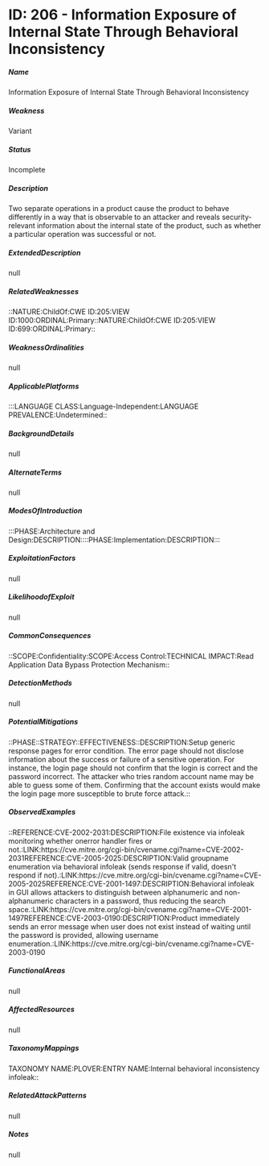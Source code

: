 # ID: 206 - Information Exposure of Internal State Through Behavioral Inconsistency
<h5>Name</h5>Information Exposure of Internal State Through Behavioral Inconsistency
<h5>Weakness</h5>Variant
<h5>Status</h5>Incomplete
<h5>Description</h5>Two separate operations in a product cause the product to behave differently in a way that is observable to an attacker and reveals security-relevant information about the internal state of the product, such as whether a particular operation was successful or not.
<h5>ExtendedDescription</h5>null
<h5>RelatedWeaknesses</h5>::NATURE:ChildOf:CWE ID:205:VIEW ID:1000:ORDINAL:Primary::NATURE:ChildOf:CWE ID:205:VIEW ID:699:ORDINAL:Primary::
<h5>WeaknessOrdinalities</h5>null
<h5>ApplicablePlatforms</h5>:::LANGUAGE CLASS:Language-Independent:LANGUAGE PREVALENCE:Undetermined::
<h5>BackgroundDetails</h5>null
<h5>AlternateTerms</h5>null
<h5>ModesOfIntroduction</h5>:::PHASE:Architecture and Design:DESCRIPTION::::PHASE:Implementation:DESCRIPTION:::
<h5>ExploitationFactors</h5>null
<h5>LikelihoodofExploit</h5>null
<h5>CommonConsequences</h5>::SCOPE:Confidentiality:SCOPE:Access Control:TECHNICAL IMPACT:Read Application Data Bypass Protection Mechanism::
<h5>DetectionMethods</h5>null
<h5>PotentialMitigations</h5>::PHASE::STRATEGY::EFFECTIVENESS::DESCRIPTION:Setup generic response pages for error condition. The error page should not disclose information about the success or failure of a sensitive operation. For instance, the login page should not confirm that the login is correct and the password incorrect. The attacker who tries random account name may be able to guess some of them. Confirming that the account exists would make the login page more susceptible to brute force attack.::
<h5>ObservedExamples</h5>::REFERENCE:CVE-2002-2031:DESCRIPTION:File existence via infoleak monitoring whether onerror handler fires or not.:LINK:https://cve.mitre.org/cgi-bin/cvename.cgi?name=CVE-2002-2031REFERENCE:CVE-2005-2025:DESCRIPTION:Valid groupname enumeration via behavioral infoleak (sends response if valid, doesn't respond if not).:LINK:https://cve.mitre.org/cgi-bin/cvename.cgi?name=CVE-2005-2025REFERENCE:CVE-2001-1497:DESCRIPTION:Behavioral infoleak in GUI allows attackers to distinguish between alphanumeric and non-alphanumeric characters in a password, thus reducing the search space.:LINK:https://cve.mitre.org/cgi-bin/cvename.cgi?name=CVE-2001-1497REFERENCE:CVE-2003-0190:DESCRIPTION:Product immediately sends an error message when user does not exist instead of waiting until the password is provided, allowing username enumeration.:LINK:https://cve.mitre.org/cgi-bin/cvename.cgi?name=CVE-2003-0190
<h5>FunctionalAreas</h5>null
<h5>AffectedResources</h5>null
<h5>TaxonomyMappings</h5>TAXONOMY NAME:PLOVER:ENTRY NAME:Internal behavioral inconsistency infoleak::
<h5>RelatedAttackPatterns</h5>null
<h5>Notes</h5>null

